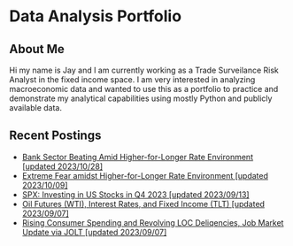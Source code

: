 # Data Analysis Portfolio
## About Me
Hi my name is Jay and I am currently working as a Trade Surveilance Risk Analyst in the fixed income space. 
I am very interested in analyzing macroeconomic data and wanted to use this as a portfolio to practice and demonstrate my analytical capabilities using mostly Python and publicly available data.

## Recent Postings
- [Bank Sector Beating Amid Higher-for-Longer Rate Environment [updated 2023/10/28]](https://github.com/ki14jaeh/Data-Analysis-Portfolio/blob/main/20231028/README.md)
- [Extreme Fear amidst Higher-for-Longer Rate Environment [updated 2023/10/09]](https://github.com/ki14jaeh/Data-Analysis-Portfolio/tree/main/20231008)
- [SPX: Investing in US Stocks in Q4 2023 [updated 2023/09/13]](https://github.com/ki14jaeh/Data-Analysis-Portfolio/tree/main/20230913)
- [Oil Futures (WTI), Interest Rates, and Fixed Income (TLT) [updated 2023/09/07]](https://github.com/ki14jaeh/Data-Analysis-Portfolio/tree/main/20230907)
- [Rising Consumer Spending and Revolving LOC Deliqencies, Job Market Update via JOLT [updated 2023/09/07]](https://github.com/ki14jaeh/Data-Analysis-Portfolio/tree/main/20230906)

